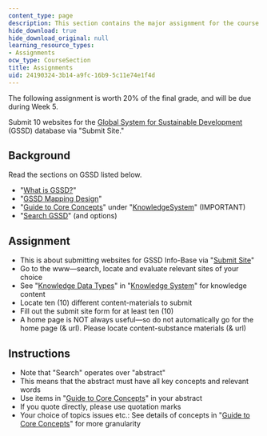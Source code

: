 ```yaml
---
content_type: page
description: This section contains the major assignment for the course.
hide_download: true
hide_download_original: null
learning_resource_types:
- Assignments
ocw_type: CourseSection
title: Assignments
uid: 24190324-3b14-a9fc-16b9-5c11e74e1f4d
---
```


The following assignment is worth 20% of the final grade, and will be due during Week 5.

Submit 10 websites for the [Global System for Sustainable Development](http://gssd.mit.edu/) (GSSD) database via "Submit Site."

Background
----------

Read the sections on GSSD listed below.

*   "[What is GSSD?](http://gssd.mit.edu/what-gssd)"
*   "[GSSD Mapping Design](http://gssd.mit.edu/gssd-mapping-design)"
*   "[Guide to Core Concepts](http://gssd.mit.edu/knowledge-system/guide-core-concepts)" under "[KnowledgeSystem](http://gssd.mit.edu/knowledge-system)" (IMPORTANT)
*   "[Search GSSD](http://gssd.mit.edu/search-gssd)" (and options)

Assignment
----------

*   This is about submitting websites for GSSD Info-Base via "[Submit Site](http://gssd.mit.edu/node/add/site)"
*   Go to the www—search, locate and evaluate relevant sites of your choice
*   See "[Knowledge Data Types](http://gssd.mit.edu/knowledge-system/knowledge-data-types)" in "[Knowledge System](http://gssd.mit.edu/knowledge-system)" for knowledge content
*   Locate ten (10) different content-materials to submit
*   Fill out the submit site form for at least ten (10)
*   A home page is NOT always useful—so do not automatically go for the home page (& url). Please locate content-substance materials (& url)

Instructions
------------

*   Note that "Search" operates over "abstract"
*   This means that the abstract must have all key concepts and relevant words
*   Use items in "[Guide to Core Concepts](http://gssd.mit.edu/knowledge-system/guide-core-concepts)" in your abstract
*   If you quote directly, please use quotation marks
*   Your choice of topics issues etc.: See details of concepts in "[Guide to Core Concepts](http://gssd.mit.edu/knowledge-system/guide-core-concepts)" for more granularity